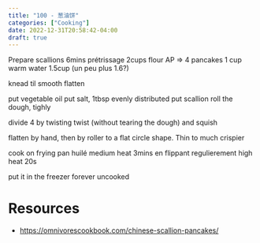 ```yaml
---
title: "100 - 葱油饼"
categories: ["Cooking"]
date: 2022-12-31T20:58:42-04:00
draft: true
---
```



Prepare scallions
6mins prétrissage
2cups flour AP => 4 pancakes
1 cup warm water 1.5cup (un peu plus 1.6?)

knead til smooth
flatten

put vegetable oil
put salt, 1tbsp evenly distributed
put scallion
roll the dough, tighly

divide 4 by twisting
twist (without tearing the dough) and squish

flatten by hand, then by roller to a flat circle shape. Thin to much crispier

cook on frying pan huilé
medium heat 3mins en flippant regulierement
high heat 20s

put it in the freezer forever uncooked



# Resources
- https://omnivorescookbook.com/chinese-scallion-pancakes/
